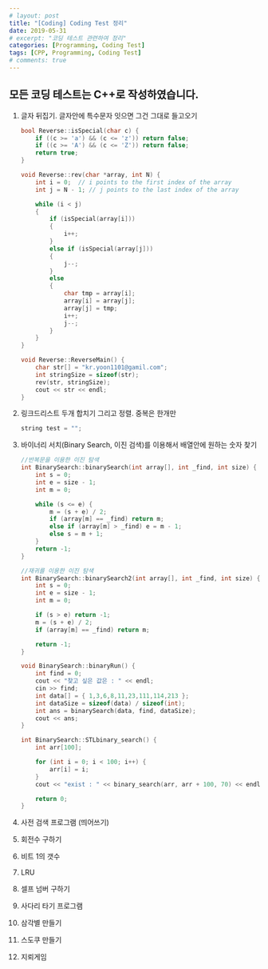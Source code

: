 ```yaml
---
# layout: post
title: "[Coding] Coding Test 정리"
date: 2019-05-31
# excerpt: "코딩 테스트 관련하여 정리"
categories: [Programming, Coding Test]
tags: [CPP, Programming, Coding Test]
# comments: true
---
```


## 모든 코딩 테스트는 C++로 작성하였습니다.

1. 글자 뒤집기. 글자안에 특수문자 잇으면 그건 그대로 들고오기
	```c++
	bool Reverse::isSpecial(char c) {
		if ((c >= 'a') && (c <= 'z')) return false;
		if ((c >= 'A') && (c <= 'Z')) return false;
		return true;
	}

	void Reverse::rev(char *array, int N) {
		int i = 0;  // i points to the first index of the array
		int j = N - 1; // j points to the last index of the array

		while (i < j)
		{
			if (isSpecial(array[i]))
			{
				i++;
			}
			else if (isSpecial(array[j]))
			{
				j--;
			}
			else
			{
				char tmp = array[i];
				array[i] = array[j];
				array[j] = tmp;
				i++;
				j--;
			}
		}
	}

	void Reverse::ReverseMain() {
		char str[] = "kr.yoon1101@gamil.com";
		int stringSize = sizeof(str);
		rev(str, stringSize);
		cout << str << endl;
	}
	```

2. 링크드리스트 두개 합치기 그리고 정렬. 중복은 한개만
	```c++
	string test = "";
	```

3. 바이너리 서치(Binary Search, 이진 검색)를 이용해서 배열안에 원하는 숫자 찾기
	```c++
	//반복문을 이용한 이진 탐색
	int BinarySearch::binarySearch(int array[], int _find, int size) {
		int s = 0;
		int e = size - 1;
		int m = 0;

		while (s <= e) {
			m = (s + e) / 2;
			if (array[m] == _find) return m;
			else if (array[m] > _find) e = m - 1;
			else s = m + 1;
		}
		return -1;
	}

	//재귀를 이용한 이진 탐색
	int BinarySearch::binarySearch2(int array[], int _find, int size) {
		int s = 0;
		int e = size - 1;
		int m = 0;

		if (s > e) return -1;
		m = (s + e) / 2;
		if (array[m] == _find) return m;

		return -1;
	}

	void BinarySearch::binaryRun() {
		int find = 0;
		cout << "찾고 싶은 값은 : " << endl;
		cin >> find;
		int data[] = { 1,3,6,8,11,23,111,114,213 };
		int dataSize = sizeof(data) / sizeof(int);
		int ans = binarySearch(data, find, dataSize);
		cout << ans;
	}

	int BinarySearch::STLbinary_search() {
		int arr[100];

		for (int i = 0; i < 100; i++) {
			arr[i] = i;
		}
		cout << "exist : " << binary_search(arr, arr + 100, 70) << endl;

		return 0;
	}
	```

4. 사전 검색 프로그램 (띄어쓰기)

5. 회전수 구하기

6. 비트 1의 갯수

7. LRU

8. 셀프 넘버 구하기

9. 사다리 타기 프로그램

10. 삼각별 만들기

11. 스도쿠 만들기

12. 지뢰게임
